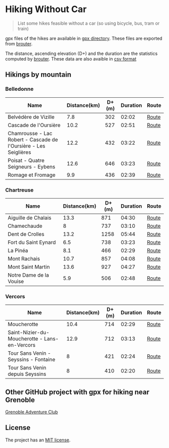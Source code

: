 # Hiking Without Car

> List some hikes feasible without a car (so using bicycle, bus, tram or train)

gpx files of the hikes are available in [gpx directory](gpx/).
These files are exported from [brouter](http://brouter.de/brouter-web/#map=13/45.1735/5.7723/OpenTopoMap,Waymarked_Trails-Hiking&profile=hiking-beta).

The distance, ascending elevation (D+) and the duration are the statistics computed by [brouter](http://brouter.de/brouter-web/#map=13/45.1735/5.7723/OpenTopoMap,Waymarked_Trails-Hiking&profile=hiking-beta).
These data are also avaible in [csv format](Stats.csv)

## Hikings by mountain

### Belledonne

|Name|Distance(km)|D+(m)|Duration|Route|| --- | --- | --- | --- | --- |
|Belvédère de Vizille|7.8|302|02:02|[Route](http://brouter.de/brouter-web/#map=14/45.0742/5.7765/OpenTopoMap,Waymarked_Trails-Hiking&lonlats=5.774217,45.080544;5.772779,45.07643;5.791812,45.079672;5.7831,45.062567;5.776191,45.067116;5.774142,45.080551&profile=hiking-beta)|
|Cascade de l'Oursière|10.2|527|02:51|[Route](http://brouter.de/brouter-web/#map=15/45.1504/5.8884/OpenTopoMap,Waymarked_Trails-Hiking&lonlats=5.871077,45.154413;5.9144,45.145651;5.871211,45.154412&profile=hiking-beta)|
|Chamrousse - Lac Robert - Cascade de l'Oursière - Les Seiglières|12.2|432|03:22|[Route](http://brouter.de/brouter-web/#map=14/45.1390/5.8982/OpenTopoMap,Waymarked_Trails-Hiking&lonlats=5.879316,45.125918;5.916739,45.131435;5.921202,45.140944;5.871211,45.154412&profile=hiking-beta)|
|Poisat - Quatre Seigneurs - Eybens|12.6|646|03:23|[Route](http://brouter.de/brouter-web/#map=15/45.1382/5.7828/OpenTopoMap,Waymarked_Trails-Hiking&lonlats=5.763574,45.157295;5.791748,45.1575;5.800395,45.15414;5.792584,45.139307;5.751514,45.14716&profile=hiking-beta)|
|Romage et Fromage|9.9|436|02:39|[Route](http://brouter.de/brouter-web/#map=14/45.1620/5.7809/OpenTopoMap,Waymarked_Trails-Hiking&lonlats=5.763531,45.157454;5.767264,45.161357;5.769453,45.16449;5.786083,45.169012;5.78332,45.166793;5.782242,45.166275;5.772886,45.155016;5.77662,45.149018;5.7616,45.149079;5.751514,45.14716&profile=hiking-beta)|

### Chartreuse

|Name|Distance(km)|D+(m)|Duration|Route|
| --- | --- | --- | --- | --- |
|Aiguille de Chalais|13.3|871|04:30|[Route](http://brouter.de/brouter-web/#map=15/45.2909/5.6504/OpenTopoMap,Waymarked_Trails-Hiking&lonlats=5.632119,45.290543;5.675753,45.292592;5.66107,45.293511;5.631995,45.290394&profile=hiking-beta)|
|Chamechaude|8|737|03:10|[Route](http://brouter.de/brouter-web/#map=16/45.2891/5.7711/OpenTopoMap,Waymarked_Trails-Hiking&lonlats=5.76705,45.289929;5.776706,45.291126;5.782499,45.28683;5.78442,45.286559;5.788132,45.287744;5.783122,45.287586;5.776834,45.288491;5.766993,45.289839&profile=hiking-beta)|
|Dent de Crolles|13.2|1258|05:44|[Route](http://brouter.de/brouter-web/#map=15/45.3065/5.8539/OpenTopoMap,Waymarked_Trails-Hiking&lonlats=5.85111,45.29003;5.84404,45.299404;5.840049,45.304595;5.844126,45.310241;5.85567,45.308278;5.854726,45.318779;5.846615,45.311835;5.84125,45.301954;5.851185,45.290047&profile=hiking-beta)|
|Fort du Saint Eynard|6.5|738|03:23|[Route](http://brouter.de/brouter-web/#map=15/45.2319/5.7595/OpenTopoMap,Waymarked_Trails-Hiking&lonlats=5.75101,45.233777;5.764475,45.234933;5.751171,45.233765&profile=hiking-beta)|
|La Pinéa|8.1|466|02:29|[Route](http://brouter.de/brouter-web/#map=16/45.2920/5.7595/OpenTopoMap,Waymarked_Trails-Hiking&lonlats=5.767093,45.289928;5.759668,45.290587;5.738444,45.288337;5.738457,45.288106;5.767082,45.289837&profile=hiking-beta)|
|Mont Rachais|10.7|857|04:08|[Route](http://brouter.de/brouter-web/#map=14/45.1989/5.7301/OpenTopoMap,Waymarked_Trails-Hiking&lonlats=5.72009,45.189453;5.724805,45.198739;5.73297,45.218556;5.741204,45.200615&profile=hiking-beta)|
|Mont Saint Martin|13.6|927|04:27|[Route](http://brouter.de/brouter-web/#map=14/45.2601/5.6786/OpenTopoMap,Waymarked_Trails-Hiking&lonlats=5.662562,45.253456;5.659976,45.260227;5.661457,45.265244;5.664825,45.268852;5.680377,45.278214;5.670984,45.27746;5.662701,45.253268&profile=hiking-beta)|
|Notre Dame de la Vouise|5.9|506|02:48|[Route](http://brouter.de/brouter-web/#map=16/45.3698/5.5954/OpenTopoMap,Waymarked_Trails-Hiking&lonlats=5.59383,45.364483;5.599369,45.376972;5.593868,45.364466&profile=hiking-beta)|

### Vercors

|Name|Distance(km)|D+(m)|Duration|Route|
| --- | --- | --- | --- | --- |
|Moucherotte|10.4|714|02:29|[Route](http://brouter.de/brouter-web/#map=14/45.1602/5.6369/OpenTopoMap,Waymarked_Trails-Hiking&lonlats=5.629828,45.170632;5.634313,45.171087;5.637231,45.162583;5.636544,45.162099;5.638261,45.161267;5.634055,45.15992;5.63545,45.158059;5.633712,45.15299;5.633798,45.149054;5.639355,45.148624;5.638363,45.147262;5.639441,45.147605;5.638454,45.147379;5.639226,45.14873;5.638529,45.148667;5.633991,45.149025;5.635428,45.157961;5.633626,45.160193;5.638373,45.161324;5.636587,45.162114;5.634431,45.170965;5.629699,45.170569&profile=hiking-beta)|
|Saint-Nizier-du-Moucherotte - Lans-en-Vercors|12.9|712|03:13|[Route](http://brouter.de/brouter-web/#map=15/45.1252/5.6121/OpenTopoMap,Waymarked_Trails-Hiking&lonlats=5.629828,45.170632;5.634313,45.171087;5.637231,45.162583;5.636544,45.162099;5.638261,45.161267;5.634055,45.15992;5.63545,45.158059;5.633712,45.15299;5.633798,45.149054;5.639291,45.148753;5.613542,45.128656;5.588565,45.128247&profile=hiking-beta)|
|Tour Sans Venin - Seyssins - Fontaine|8|421|02:24|[Route](http://brouter.de/brouter-web/#map=14/45.1714/5.6874/OpenTopoMap,Waymarked_Trails-Hiking&lonlats=5.690521,45.166026;5.666714,45.171695;5.672679,45.196804&profile=hiking-beta)|
|Tour Sans Venin depuis Seyssins|8|410|02:20|[Route](http://brouter.de/brouter-web/#map=16/45.1672/5.6822/OpenTopoMap,Waymarked_Trails-Hiking&lonlats=5.690532,45.166016;5.668302,45.17211;5.690639,45.165854&profile=hiking-beta)|

## Other GitHub project with gpx for hiking near Grenoble

[Grenoble Adventure Club](https://github.com/Binnette/GAC)

## License

The project has an [MIT license](Licence.md).

